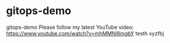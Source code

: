 # gitops-demo
gitops-demo
Please follow my latest YouTube video: https://www.youtube.com/watch?v=mhMMNl8mgbY
testh
xyzfbj
